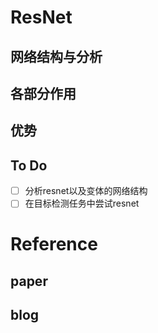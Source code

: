 # ResNet
## 网络结构与分析
## 各部分作用
## 优势


## To Do
- [ ] 分析resnet以及变体的网络结构
- [ ] 在目标检测任务中尝试resnet
# Reference
## paper

## blog
